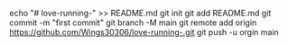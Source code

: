 echo "# love-running-" >> README.md
git init
git add README.md
git commit -m "first commit"
git branch -M main
git remote add origin https://github.com/Wings30306/love-running-.git
git push -u orgin main